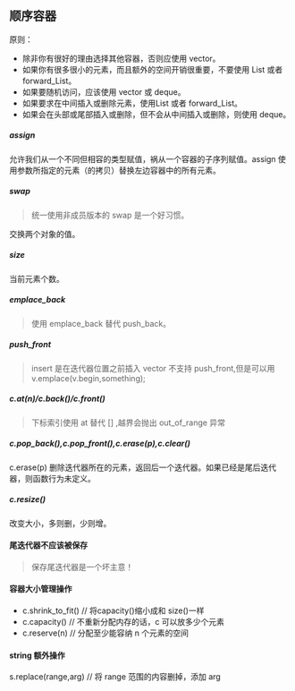
顺序容器
---------

原则：

-   除非你有很好的理由选择其他容器，否则应使用 vector。
-   如果你有很多很小的元素，而且额外的空间开销很重要，不要使用 List 或者 forward_List。
-   如果要随机访问，应该使用 vector 或 deque。
-   如果要求在中间插入或删除元素，使用List 或者 forward_List。
-   如果会在头部或尾部插入或删除，但不会从中间插入或删除，则使用 deque。

##### assign

允许我们从一个不同但相容的类型赋值，祸从一个容器的子序列赋值。assign 使用参数所指定的元素（的拷贝）替换左边容器中的所有元素。

##### swap

> 统一使用非成员版本的 swap 是一个好习惯。

交换两个对象的值。

##### size

当前元素个数。

##### emplace_back 

> 使用 emplace_back 替代 push_back。

##### push_front

> insert 是在迭代器位置之前插入
vector 不支持 push_front,但是可以用 v.emplace(v.begin,something);

##### c.at(n)/c.back()/c.front()

> 下标索引使用 at 替代 [] ,越界会抛出 out_of_range 异常

##### c.pop_back(),c.pop_front(),c.erase(p),c.clear()

c.erase(p) 删除迭代器所在的元素，返回后一个迭代器。如果已经是尾后迭代器，则函数行为未定义。

##### c.resize()

改变大小，多则删，少则增。

#### 尾迭代器不应该被保存

> 保存尾迭代器是一个坏主意！

#### 容器大小管理操作

- c.shrink_to_fit() // 将capacity()缩小成和 size()一样
- c.capacity()      // 不重新分配内存的话，c 可以放多少个元素
- c.reserve(n)      // 分配至少能容纳 n 个元素的空间

#### string 额外操作

s.replace(range,arg) // 将 range 范围的内容删掉，添加 arg